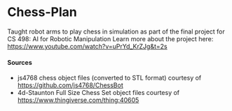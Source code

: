 # Chess-Plan
Taught robot arms to play chess in simulation as part of the final project for CS 498: AI for Robotic Manipulation
Learn more about the project here: https://www.youtube.com/watch?v=uPrYd_KrZJg&t=2s
#### Sources
- js4768 chess object files (converted to STL format) courtesy of https://github.com/js4768/ChessBot
- 4d-Staunton Full Size Chess Set object files courtesy of https://www.thingiverse.com/thing:40605
